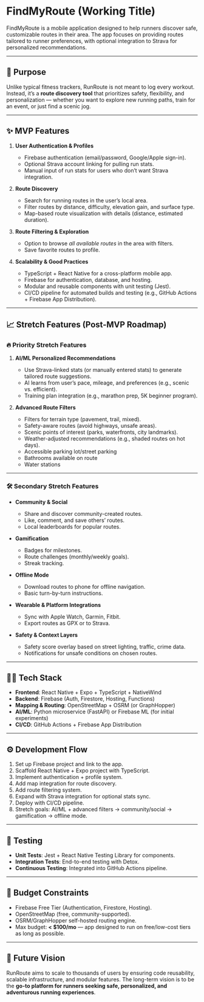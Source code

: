 # FindMyRoute (Working Title)

FindMyRoute is a mobile application designed to help runners discover safe, customizable routes in their area. The app focuses on providing routes tailored to runner preferences, with optional integration to Strava for personalized recommendations.

---

## 🚀 Purpose
Unlike typical fitness trackers, RunRoute is not meant to log every workout. Instead, it’s a **route discovery tool** that prioritizes safety, flexibility, and personalization — whether you want to explore new running paths, train for an event, or just find a scenic jog.

---

## ✨ MVP Features
1. **User Authentication & Profiles**
   - Firebase authentication (email/password, Google/Apple sign-in).
   - Optional Strava account linking for pulling run stats.
   - Manual input of run stats for users who don’t want Strava integration.

2. **Route Discovery**
   - Search for running routes in the user’s local area.
   - Filter routes by distance, difficulty, elevation gain, and surface type.
   - Map-based route visualization with details (distance, estimated duration).

3. **Route Filtering & Exploration**
   - Option to browse *all available routes* in the area with filters.
   - Save favorite routes to profile.

4. **Scalability & Good Practices**
   - TypeScript + React Native for a cross-platform mobile app.
   - Firebase for authentication, database, and hosting.
   - Modular and reusable components with unit testing (Jest).
   - CI/CD pipeline for automated builds and testing (e.g., GitHub Actions + Firebase App Distribution).

---

## 📈 Stretch Features (Post-MVP Roadmap)

### 🔥 Priority Stretch Features
1. **AI/ML Personalized Recommendations**
   - Use Strava-linked stats (or manually entered stats) to generate tailored route suggestions.
   - AI learns from user’s pace, mileage, and preferences (e.g., scenic vs. efficient).
   - Training plan integration (e.g., marathon prep, 5K beginner program).

2. **Advanced Route Filters**
   - Filters for terrain type (pavement, trail, mixed).
   - Safety-aware routes (avoid highways, unsafe areas).
   - Scenic points of interest (parks, waterfronts, city landmarks).
   - Weather-adjusted recommendations (e.g., shaded routes on hot days).
   - Accessible parking lot/street parking
   - Bathrooms available on route
   - Water stations

---

### 🛠 Secondary Stretch Features
- **Community & Social**
  - Share and discover community-created routes.
  - Like, comment, and save others’ routes.
  - Local leaderboards for popular routes.

- **Gamification**
  - Badges for milestones.
  - Route challenges (monthly/weekly goals).
  - Streak tracking.

- **Offline Mode**
  - Download routes to phone for offline navigation.
  - Basic turn-by-turn instructions.

- **Wearable & Platform Integrations**
  - Sync with Apple Watch, Garmin, Fitbit.
  - Export routes as GPX or to Strava.

- **Safety & Context Layers**
  - Safety score overlay based on street lighting, traffic, crime data.
  - Notifications for unsafe conditions on chosen routes.

---

## 🧑‍💻 Tech Stack
- **Frontend**: React Native + Expo + TypeScript + NativeWind
- **Backend**: Firebase (Auth, Firestore, Hosting, Functions)  
- **Mapping & Routing**: OpenStreetMap + OSRM (or GraphHopper)  
- **AI/ML**: Python microservice (FastAPI) or Firebase ML (for initial experiments)  
- **CI/CD**: GitHub Actions + Firebase App Distribution

---

## ⚙️ Development Flow
1. Set up Firebase project and link to the app.  
2. Scaffold React Native + Expo project with TypeScript.  
3. Implement authentication + profile system.  
4. Add map integration for route discovery.  
5. Add route filtering system.  
6. Expand with Strava integration for optional stats sync.  
7. Deploy with CI/CD pipeline.  
8. Stretch goals: AI/ML + advanced filters → community/social → gamification → offline mode.

---

## 🧪 Testing
- **Unit Tests**: Jest + React Native Testing Library for components.
- **Integration Tests**: End-to-end testing with Detox.
- **Continuous Testing**: Integrated into GitHub Actions pipeline.

---

## 💸 Budget Constraints
- Firebase Free Tier (Authentication, Firestore, Hosting).
- OpenStreetMap (free, community-supported).
- OSRM/GraphHopper self-hosted routing engine.
- Max budget: **< $100/mo** — app designed to run on free/low-cost tiers as long as possible.

---

## 🔮 Future Vision
RunRoute aims to scale to thousands of users by ensuring code reusability, scalable infrastructure, and modular features. The long-term vision is to be the **go-to platform for runners seeking safe, personalized, and adventurous running experiences**.


